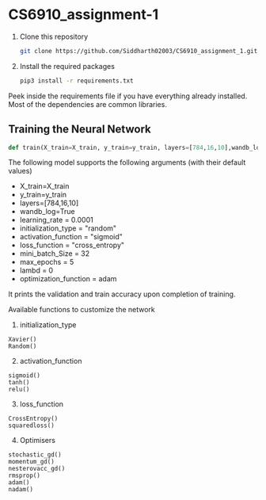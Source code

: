 # CS6910_assignment-1
1. Clone this repository
   ```bash
   git clone https://github.com/Siddharth02003/CS6910_assignment_1.git
   ```
2. Install the required packages
   ```bash
   pip3 install -r requirements.txt
   ```
Peek inside the requirements file if you have everything already installed. Most of the dependencies are common libraries.

## Training the Neural Network 

```python
def train(X_train=X_train, y_train=y_train, layers=[784,16,10],wandb_log=True, learning_rate = 0.0001, initialization_type = "random", activation_function = "sigmoid", loss_function = "cross_entropy", mini_batch_Size = 32, max_epochs = 5, lambd = 0,optimization_function = adam)
```

The following model supports the following arguments (with their default values) 

- X_train=X_train
- y_train=y_train
- layers=[784,16,10]
- wandb_log=True
- learning_rate = 0.0001
- initialization_type = "random"
- activation_function = "sigmoid"
- loss_function = "cross_entropy"
- mini_batch_Size = 32
- max_epochs = 5
- lambd = 0
- optimization_function = adam 

It prints the validation and train accuracy upon completion of training.

Available functions to customize the network 

1. initialization_type 

```
Xavier()
Random()
```

2. activation_function

```
sigmoid()
tanh()
relu()
```

3. loss_function

```
CrossEntropy()
squaredloss()
```
4. Optimisers

```
stochastic_gd()
momentum_gd()
nesterovacc_gd()
rmsprop()
adam()
nadam()
```






